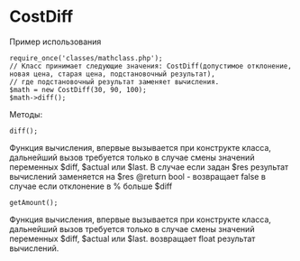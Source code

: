 # CostDiff
Пример использования

    require_once('classes/mathclass.php');
    // Класс принимает следующие значения: CostDiff(допустимое отклонение, новая цена, старая цена, подстановочный результат),
    // где подстановочный результат заменяет вычисления.
    $math = new CostDiff(30, 90, 100);
    $math->diff();

Методы:

    diff();  
Функция вычисления, впервые вызывается при конструкте класса,
дальнейший вызов требуется только в случае смены значений
переменных $diff, $actual или $last.
 В случае если задан $res результат вычислений заменяется на $res
 @return bool - возвращает false в случае если отклонение в % больше $diff

    getAmount();

Функция вычисления, впервые вызывается при конструкте класса,
 дальнейший вызов требуется только в случае смены значений
переменных $diff, $actual или $last.
 возвращает float результат вычислений.
